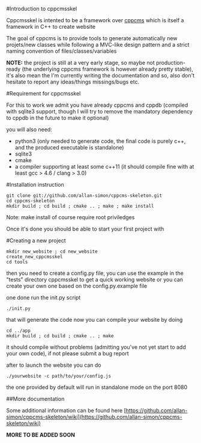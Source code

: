 #Introduction to cppcmsskel


Cppcmsskel is intented to be a framework over [cppcms](http://cppcms.com/wikipp/en/page/main)
which is itself a framework in C++ to create website


The goal of cppcms is to provide tools to generate automatically new projets/new classes while
following a MVC-like design pattern and a strict naming convention of files/classes/variables

**NOTE:** the project is still at a very early stage, so maybe not production-ready 
(the underlying cppcms framework is however already pretty stable), it's also mean
the I'm currently writing the documentation and so, also don't hesitate to report any ideas/things missings/bugs etc.

#Requirement for cppcmsskel

For this to work we admit you have already cppcms and cppdb (compiled with sqlite3 support, though
I will try to remove the mandatory dependency to cppdb in the future to make it optional)

you will also need:

 * python3 (only needed to generate code, the final code is purely c++, and the produced executable is standalone)
 * sqlite3 
 * cmake
 * a compiler supporting at least some c++11 (it should compile fine with at least gcc > 4.6 / clang > 3.0)

#Installation instruction
    

    git clone git://github.com/allan-simon/cppcms-skeleton.git
    cd cppcms-skeleton
    mkdir build ; cd build ; cmake .. ; make ; make install

Note: make install of course require root priviledges 

Once it's done you should be able to start your first project with

#Creating a new project 

    mkdir new_website ; cd new_website
    create_new_cppcmsskel
    cd tools
    
then you need to create a config.py file, you can use the example in the "tests"
directory cppcmsskel to get a quick working website or you can create your own
one based on the config.py.example file 

one done run the init.py script

    ./init.py

that will generate the code
now you can compile your website by doing 

    cd ../app 
    mkdir build ; cd build ; cmake .. ; make 

it should compile without problems (admitting you've not yet start to add your own code),
if not please submit a bug report

after to launch the website you can do 

    ./yourwebsite -c path/to/your/config.js

the one provided by default will run in standalone mode on the port 8080

##More documentation 

Some additional information can be found here [https://github.com/allan-simon/cppcms-skeleton/wiki](https://github.com/allan-simon/cppcms-skeleton/wiki)

**MORE TO BE ADDED SOON**

